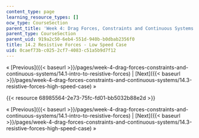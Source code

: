 ```yaml
---
content_type: page
learning_resource_types: []
ocw_type: CourseSection
parent_title: 'Week 4: Drag Forces, Constraints and Continuous Systems'
parent_type: CourseSection
parent_uid: 919a2c50-6eb4-551d-940b-b0dbab2356f0
title: 14.2 Resistive Forces - Low Speed Case
uid: 0caef73b-c025-2cf7-4083-c51a5b9d7f12
---
```


« [Previous]({{< baseurl >}}/pages/week-4-drag-forces-constraints-and-continuous-systems/14.1-intro-to-resistive-forces) | [Next]({{< baseurl >}}/pages/week-4-drag-forces-constraints-and-continuous-systems/14.3-resistive-forces-high-speed-case) »

{{< resource 68985564-2e73-75fc-fd01-bb5032b88e2d >}}

« [Previous]({{< baseurl >}}/pages/week-4-drag-forces-constraints-and-continuous-systems/14.1-intro-to-resistive-forces) | [Next]({{< baseurl >}}/pages/week-4-drag-forces-constraints-and-continuous-systems/14.3-resistive-forces-high-speed-case) »